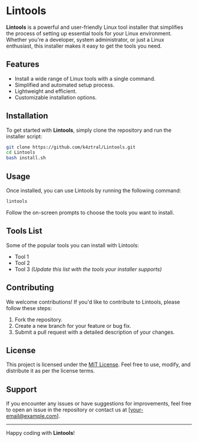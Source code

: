 # Lintools

**Lintools** is a powerful and user-friendly Linux tool installer that simplifies the process of setting up essential tools for your Linux environment. Whether you're a developer, system administrator, or just a Linux enthusiast, this installer makes it easy to get the tools you need.

## Features

- Install a wide range of Linux tools with a single command.
- Simplified and automated setup process.
- Lightweight and efficient.
- Customizable installation options.

## Installation

To get started with **Lintools**, simply clone the repository and run the installer script:

```bash
git clone https://github.com/k4ztral/Lintools.git
cd Lintools
bash install.sh
```

## Usage

Once installed, you can use Lintools by running the following command:

```bash
lintools
```

Follow the on-screen prompts to choose the tools you want to install.

## Tools List

Some of the popular tools you can install with Lintools:
- Tool 1
- Tool 2
- Tool 3
*(Update this list with the tools your installer supports)*

## Contributing

We welcome contributions! If you'd like to contribute to Lintools, please follow these steps:

1. Fork the repository.
2. Create a new branch for your feature or bug fix.
3. Submit a pull request with a detailed description of your changes.

## License

This project is licensed under the [MIT License](LICENSE). Feel free to use, modify, and distribute it as per the license terms.

## Support

If you encounter any issues or have suggestions for improvements, feel free to open an issue in the repository or contact us at [your-email@example.com].

---

Happy coding with **Lintools**!
